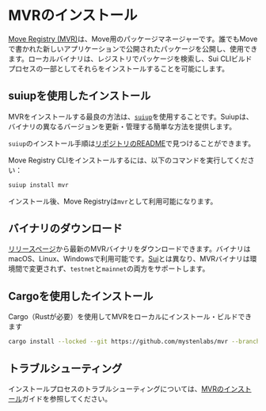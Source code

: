 # MVRのインストール

[Move Registry (MVR)](https://moveregistry.com)は、Move用のパッケージマネージャーです。誰でもMoveで書かれた新しいアプリケーションで公開されたパッケージを公開し、使用できます。ローカルバイナリは、レジストリでパッケージを検索し、Sui CLIビルドプロセスの一部としてそれらをインストールすることを可能にします。

## suiupを使用したインストール

MVRをインストールする最良の方法は、[`suiup`](https://github.com/MystenLabs/suiup)を使用することです。Suiupは、バイナリの異なるバージョンを更新・管理する簡単な方法を提供します。

`suiup`のインストール手順は[リポジトリのREADME](https://github.com/MystenLabs/suiup)で見つけることができます。

Move Registry CLIをインストールするには、以下のコマンドを実行してください：

```bash
suiup install mvr
```

インストール後、Move Registryは`mvr`として利用可能になります。

## バイナリのダウンロード

[リリースページ](https://github.com/MystenLabs/mvr/releases)から最新のMVRバイナリをダウンロードできます。バイナリはmacOS、Linux、Windowsで利用可能です。[Sui](./install-sui.md)とは異なり、MVRバイナリは環境間で変更されず、`testnet`と`mainnet`の両方をサポートします。

## Cargoを使用したインストール

Cargo（Rustが必要）を使用してMVRをローカルにインストール・ビルドできます

```bash
cargo install --locked --git https://github.com/mystenlabs/mvr --branch release mvr
```

## トラブルシューティング

インストールプロセスのトラブルシューティングについては、[MVRのインストール](https://docs.suins.io/move-registry/tooling/mvr-cli#installation)ガイドを参照してください。